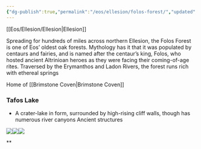 ```yaml
---
{"dg-publish":true,"permalink":"/eos/ellesion/folos-forest/","updated":"2024-12-22T19:30:20.717-06:00"}
---
```


[[Eos/Ellesion/Ellesion\|Ellesion]]

Spreading for hundreds of miles across northern Ellesion, the Folos Forest is one of Eos’ oldest oak forests. Mythology has it that it was populated by centaurs and fairies, and is named after the centaur’s king, Folos, who hosted ancient Altrinioan heroes as they were facing their coming-of-age rites. Traversed by the Erymanthos and Ladon Rivers, the forest runs rich with ethereal springs

Home of [[Brimstone Coven\|Brimstone Coven]]

### Tafos Lake
- A crater-lake in form, surrounded by high-rising cliff walls, though has numerous river canyons
Ancient structures

![](https://lh7-us.googleusercontent.com/Zx_w22bNk537bSTjc0WdQBzuWk7v2WQ_2rJJlDFoRpErx3zZELFUUPfXQMZpBflVRVrQBjyVk7FmM-6Y-8iUIwB-dRP8jkyWCVyF5uEQIcE5XfZZQ2mwg8sGCZ41MwgkGD9bfsfOcUvuy98ak56J2fU)![](https://lh7-us.googleusercontent.com/BHDt2Oc6eRBUq5_tt5KEKoHaaOJbaLrtw7bGsfQECaOjwcy5BXDocfYROa8XN2T91sT8VX7FFSHHGaN1faHmJZ3Qq199znimX8hcTPA3A_5lygKdMd_fU17mOhBWi_WC-yHzsP2VmKPUEFlVBZHIxp0)![](https://lh7-us.googleusercontent.com/7YNtjwL7iSaufu6Wp_OcXbcrHoN3wov86732y3doOh93U8ioETdGT3NG4kbZrRtSrNPYPW0nLYsaI-In0v5aENMaQEm8Ie0eiUEiviWsJVF3WPrlT2Dqv5exgRnp8D-Wfn5mkokbSE5PukLXCjARUpQ)



**